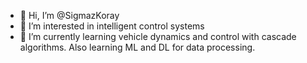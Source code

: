 - 👋 Hi, I’m @SigmazKoray
- 👀 I’m interested in intelligent control systems
- 🌱 I’m currently learning vehicle dynamics and control with cascade algorithms. Also learning ML and DL for data processing.

